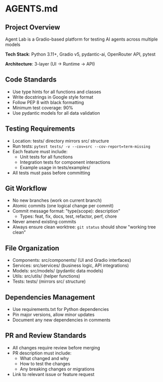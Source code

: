 # AGENTS.md

## Project Overview

Agent Lab is a Gradio-based platform for testing AI agents across multiple models

**Tech Stack**: Python 3.11+, Gradio v5, pydantic-ai, OpenRouter API, pytest

**Architecture**: 3-layer (UI → Runtime → API)

## Code Standards

- Use type hints for all functions and classes
- Write docstrings in Google style format
- Follow PEP 8 with black formatting
- Minimum test coverage: 90%
- Use pydantic models for all data validation

## Testing Requirements

- Location: tests/ directory mirrors src/ structure
- Run tests: `pytest tests/ -v --cov=src --cov-report=term-missing`
- Each feature must include:
  - Unit tests for all functions
  - Integration tests for component interactions
  - Example usage in tests/examples/
- All tests must pass before committing

## Git Workflow

- No new branches (work on current branch)
- Atomic commits (one logical change per commit)
- Commit message format: "type(scope): description"
  - Types: feat, fix, docs, test, refactor, perf, chore
- Never amend existing commits
- Always ensure clean worktree: `git status` should show "working tree clean"

## File Organization

- Components: src/components/ (UI and Gradio interfaces)
- Services: src/services/ (business logic, API integrations)
- Models: src/models/ (pydantic data models)
- Utils: src/utils/ (helper functions)
- Tests: tests/ (mirrors src/ structure)

## Dependencies Management

- Use requirements.txt for Python dependencies
- Pin major versions, allow minor updates
- Document any new dependencies in comments

## PR and Review Standards

- All changes require review before merging
- PR description must include:
  - What changed and why
  - How to test the changes
  - Any breaking changes or migrations
- Link to relevant issue or feature request
